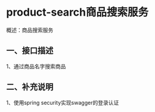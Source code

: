 # product-search商品搜索服务
概述：商品搜索服务<br>

## 一、接口描述
1、通过商品名字搜索商品

## 二、补充说明
1、使用spring security实现swagger的登录认证<br>
